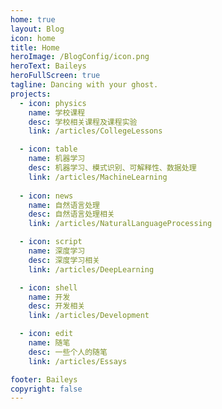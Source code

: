 ```yaml
---
home: true
layout: Blog
icon: home
title: Home
heroImage: /BlogConfig/icon.png
heroText: Baileys
heroFullScreen: true
tagline: Dancing with your ghost.
projects:
  - icon: physics
    name: 学校课程
    desc: 学校相关课程及课程实验
    link: /articles/CollegeLessons

  - icon: table
    name: 机器学习
    desc: 机器学习、模式识别、可解释性、数据处理
    link: /articles/MachineLearning
  
  - icon: news
    name: 自然语言处理
    desc: 自然语言处理相关
    link: /articles/NaturalLanguageProcessing

  - icon: script
    name: 深度学习
    desc: 深度学习相关
    link: /articles/DeepLearning

  - icon: shell
    name: 开发
    desc: 开发相关
    link: /articles/Development

  - icon: edit
    name: 随笔
    desc: 一些个人的随笔
    link: /articles/Essays

footer: Baileys
copyright: false
---
```

